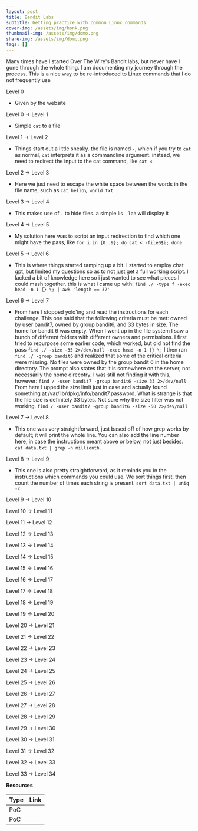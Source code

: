 ```yaml
---
layout: post
title: Bandit Labs
subtitle: Getting practice with common Linux commands
cover-img: /assets/img/honk.png
thumbnail-img: /assets/img/domo.png
share-img: /assets/img/domo.png
tags: []
---
```


Many times have I started Over The Wire's Bandit labs, but never have I gone through the whole thing. I am documenting my journey through the process. This is a nice way to be re-introduced to Linux commands that I do not frequently use

Level 0
- Given by the website

Level 0 → Level 1
- Simple ```cat``` to a file

Level 1 → Level 2
- Things start out a little sneaky. the file is named ```-```, which if you try to ```cat``` as normal, ```cat``` interprets it as a commandline argument. instead, we need to redirect the input to the cat command, like ```cat < -```

Level 2 → Level 3
- Here we just need to escape the white space between the words in the file name, such as ```cat hello\ world.txt```

Level 3 → Level 4
- This makes use of ```.``` to hide files. a simple ```ls -lah``` will display it

Level 4 → Level 5
- My solution here was to script an input redirection to find which one might have the pass, like ```for i in {0..9}; do cat < -file0$i; done```

Level 5 → Level 6
- This is where things started ramping up a bit. I started to employ chat gpt, but limited my questions so as to not just get a full working script. I lacked a bit of knowledge here so i just wanted to see what pieces I could mash together. this is what i came up with: ```find ./ -type f -exec head -n 1 {} \; | awk 'length == 32'```

Level 6 → Level 7
- From here I stopped yolo'ing and read the instructions for each challenge. This one said that the following criteria must be met: owned by user bandit7, owned by group bandit6, and 33 bytes in size.
  The home for bandit 6 was empty. When I went up in the file system I saw a bunch of different folders with different owners and permissions. I first tried to repurpose some earlier code, which worked, but did not find the pass
  ```find ./ -size -35 2>/dev/null -exec head -n 1 {} \;```
  I then ran ```find ./ -group bandit6``` and realized that some of the critical criteria were missing. No files were owned by the group bandit 6 in the home directory. The prompt also states that it is somewhere on the server, not necessarily the home direcotry. I was still not finding it with this, however: ```find / -user bandit7 -group bandit6 -size 33 2>/dev/null```
  From here I upped the size limit just in case and actually found something at /var/lib/dpkg/info/bandit7.password. What is strange is that the file size is definitely 33 bytes. Not sure why the size filter was not working.
  ```find / -user bandit7 -group bandit6 -size -50 2>/dev/null```

Level 7 → Level 8
- This one was very straightforward, just based off of how grep works by default; it will print the whole line. You can also add the line number here, in case the instructions meant above or below, not just besides. ```cat data.txt | grep -n millionth```. 

Level 8 → Level 9
- This one is also pretty straightforward, as it reminds you in the instructions which commands you could use. We sort things first, then count the number of times each string is present. ```sort data.txt | uniq -c```
  
Level 9 → Level 10

Level 10 → Level 11

Level 11 → Level 12

Level 12 → Level 13

Level 13 → Level 14

Level 14 → Level 15

Level 15 → Level 16

Level 16 → Level 17

Level 17 → Level 18

Level 18 → Level 19

Level 19 → Level 20

Level 20 → Level 21

Level 21 → Level 22

Level 22 → Level 23

Level 23 → Level 24

Level 24 → Level 25

Level 25 → Level 26

Level 26 → Level 27

Level 27 → Level 28

Level 28 → Level 29

Level 29 → Level 30

Level 30 → Level 31

Level 31 → Level 32

Level 32 → Level 33

Level 33 → Level 34

**Resources**

| Type | Link |
| :------ | :--- |
| PoC ||
| PoC ||

```
